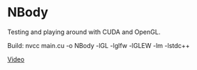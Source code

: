 # NBody

Testing and playing around with CUDA and OpenGL. 

Build: nvcc main.cu -o NBody -lGL -lglfw -lGLEW -lm -lstdc++

[Video](https://www.youtube.com/watch?v=g2o3xo3V-mQ)